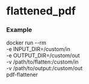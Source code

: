 # flattened_pdf

### Example
docker run --rm \
  -e INPUT_DIR=/custom/in \
  -e OUTPUT_DIR=/custom/out \
  -v /path/to/flatten:/custom/in \
  -v /path/to/output:/custom/out \
  pdf-flattener
